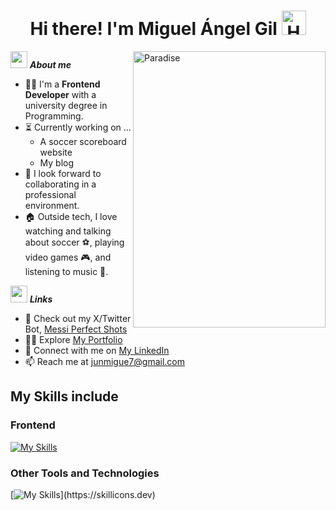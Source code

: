 <h1 align="center"><b>Hi there! I'm Miguel Ángel Gil </b><img src="https://media.tenor.com/V6eqjObT7DQAAAAj/hola.gif" width="39" alt="Hello Gif"></h1>

<img src="https://media0.giphy.com/media/v1.Y2lkPTc5MGI3NjExOTB0b3RpY2NjZW12ano1cGgzbjNjcWtzb2F2d3NqeGwwZnpwMjFweCZlcD12MV9pbnRlcm5hbF9naWZfYnlfaWQmY3Q9Zw/l41m6XWcURxUcKLWE/giphy.gif" align="right" width=308px height=442px alt="Paradise" >

<img src="https://media.giphy.com/media/ObNTw8Uzwy6KQ/giphy.gif" width="27px" margin-left="3px">&nbsp;***About me***

- 👨‍💻 I'm a **Frontend Developer** with a university degree in Programming.
- ⏳ Currently working on ...
  - A soccer scoreboard website
  - My blog
- 🎯 I look forward to collaborating in a professional environment.
- 🏠 Outside tech, I love watching and talking about soccer ⚽, playing video games 🎮, and listening to music 🎵.

<img src="https://media.giphy.com/media/ObNTw8Uzwy6KQ/giphy.gif" width="27px">&nbsp;***Links***
- 🤖 Check out my X/Twitter Bot, <a href="https://github.com/Leumig/bot-twitter">Messi Perfect Shots</a>
- 👨‍💻 Explore <a href="https://miguel-angel-gil.netlify.app/">My Portfolio</a>
- 💼 Connect with me on <a href="linkedin.com/in/gil-miguel-angel/">My LinkedIn</a>
- 📫 Reach me at <a href="junmigue7@gmail.com">junmigue7@gmail.com</a>

##  My Skills include

<h3> Frontend </h3>

[![My Skills](https://skillicons.dev/icons?i=html,css,js,ts,angular,astro,tailwind,bootstrap)](https://skillicons.dev)

<h3> Other Tools and Technologies </h3>

[![My Skills](https://skillicons.dev/icons?i=git,firebase,mysql,php,nodejs,postman,dotnet,cs,)](https://skillicons.dev)
